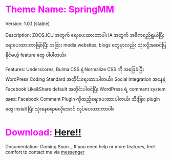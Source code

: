 <h1 style="color: #ff00ff;"> Theme Name: SpringMM </h1>
<p> Version: 1.0.1 (stable) </p>
<p> Description: ZOOS.ICU အတွက် ရေးပေးထားတာပါ၊ IA အတွက် အဓိကရည်ရွယ်ပြီး ရေးပေးထားတာဖြစ်ပြီး အခြား media websites, blogs တွေမှာလည်း သုံးလို့အဆင်ပြနိုင်မယ့် feature တွေ ပါပါတယ်။ </p>
<p> Features: Underscores, Bulma CSS နဲ့ Normalize CSS ကို အခြေခံပြီး WordPress Coding Standard အတိုင်းရေးထားပါတယ်။ Social Integration အနေနဲ့ Facebook Like&Share default အတိုင်းပါဝင်ပြီး WordPress ရဲ့ comment system အစား Facebook Comment Plugin ကိုထည့်ရေးပေးထားပါတယ်၊ သီးခြား plugin တွေ install ပြီး သုံးနေစရာမလိုအောင် လုပ်ပေးထားတာပါ။ </p>
<h1 style="color: #ff00ff;"> Download: <a href="https://github.com/tsanaung/tsanaung.github.io/raw/master/wp-themes/springmm/springmm_stable_v1.0.1.zip">Here!!</a> </h1>
<p> Documentation: Coming Soon.., If you need help or more features, feel comfort to contact me via <a href="https://m.me/tsanaung">messenger</a> </p>
